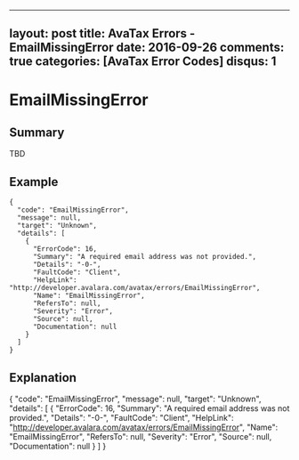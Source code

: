 
---
layout: post
title: AvaTax Errors - EmailMissingError
date: 2016-09-26
comments: true
categories: [AvaTax Error Codes]
disqus: 1
---

# EmailMissingError

## Summary

TBD

## Example

    {
      "code": "EmailMissingError",
      "message": null,
      "target": "Unknown",
      "details": [
        {
          "ErrorCode": 16,
          "Summary": "A required email address was not provided.",
          "Details": "-0-",
          "FaultCode": "Client",
          "HelpLink": "http://developer.avalara.com/avatax/errors/EmailMissingError",
          "Name": "EmailMissingError",
          "RefersTo": null,
          "Severity": "Error",
          "Source": null,
          "Documentation": null
        }
      ]
    }

## Explanation

{
      "code": "EmailMissingError",
      "message": null,
      "target": "Unknown",
      "details": [
        {
          "ErrorCode": 16,
          "Summary": "A required email address was not provided.",
          "Details": "-0-",
          "FaultCode": "Client",
          "HelpLink": "http://developer.avalara.com/avatax/errors/EmailMissingError",
          "Name": "EmailMissingError",
          "RefersTo": null,
          "Severity": "Error",
          "Source": null,
          "Documentation": null
        }
      ]
    }
